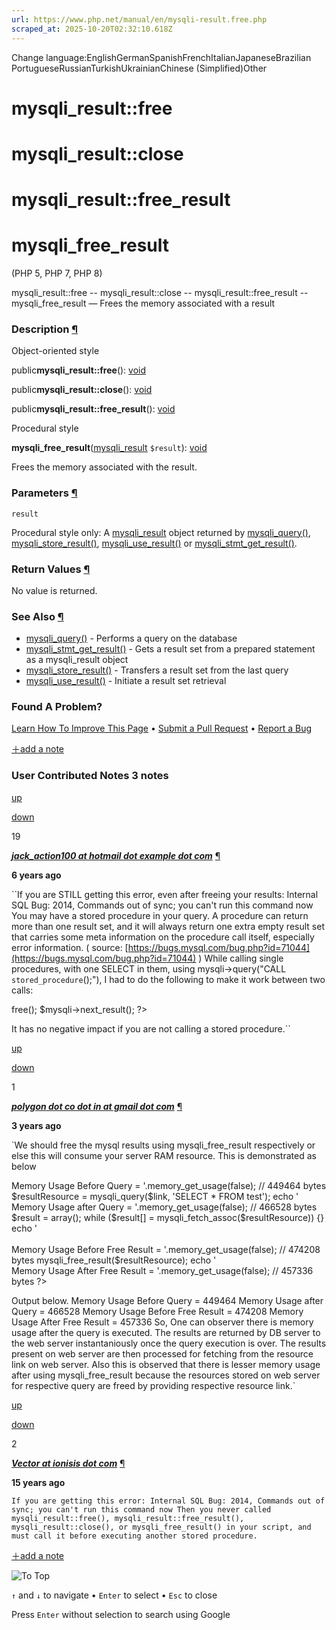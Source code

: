 ```yaml
---
url: https://www.php.net/manual/en/mysqli-result.free.php
scraped_at: 2025-10-20T02:32:10.618Z
---
```


Change language:EnglishGermanSpanishFrenchItalianJapaneseBrazilian PortugueseRussianTurkishUkrainianChinese (Simplified)Other

# mysqli\_result::free

# mysqli\_result::close

# mysqli\_result::free\_result

# mysqli\_free\_result

(PHP 5, PHP 7, PHP 8)

mysqli\_result::free \-\- mysqli\_result::close \-\- mysqli\_result::free\_result \-\- mysqli\_free\_result — Frees the memory associated with a result

### Description [¶](https://www.php.net/manual/en/mysqli-result.free.php\#refsect1-mysqli-result.free-description)

Object-oriented style

public**mysqli\_result::free**(): [void](https://www.php.net/manual/en/language.types.void.php)

public**mysqli\_result::close**(): [void](https://www.php.net/manual/en/language.types.void.php)

public**mysqli\_result::free\_result**(): [void](https://www.php.net/manual/en/language.types.void.php)

Procedural style

**mysqli\_free\_result**([mysqli\_result](https://www.php.net/manual/en/class.mysqli-result.php) `$result`): [void](https://www.php.net/manual/en/language.types.void.php)

Frees the memory associated with the result.


### Parameters [¶](https://www.php.net/manual/en/mysqli-result.free.php\#refsect1-mysqli-result.free-parameters)

`result`

Procedural style only: A [mysqli\_result](https://www.php.net/manual/en/class.mysqli-result.php)
object returned by [mysqli\_query()](https://www.php.net/manual/en/mysqli.query.php), [mysqli\_store\_result()](https://www.php.net/manual/en/mysqli.store-result.php),
[mysqli\_use\_result()](https://www.php.net/manual/en/mysqli.use-result.php) or [mysqli\_stmt\_get\_result()](https://www.php.net/manual/en/mysqli-stmt.get-result.php).

### Return Values [¶](https://www.php.net/manual/en/mysqli-result.free.php\#refsect1-mysqli-result.free-returnvalues)

No value is returned.


### See Also [¶](https://www.php.net/manual/en/mysqli-result.free.php\#refsect1-mysqli-result.free-seealso)

- [mysqli\_query()](https://www.php.net/manual/en/mysqli.query.php) \- Performs a query on the database
- [mysqli\_stmt\_get\_result()](https://www.php.net/manual/en/mysqli-stmt.get-result.php) \- Gets a result set from a prepared statement as a mysqli\_result object
- [mysqli\_store\_result()](https://www.php.net/manual/en/mysqli.store-result.php) \- Transfers a result set from the last query
- [mysqli\_use\_result()](https://www.php.net/manual/en/mysqli.use-result.php) \- Initiate a result set retrieval

### Found A Problem?

[Learn How To Improve This Page](https://github.com/php/doc-base/blob/master/README.md "This will take you to our contribution guidelines on GitHub")
•
[Submit a Pull Request](https://github.com/php/doc-en/blob/master/reference/mysqli/mysqli_result/free.xml)
•
[Report a Bug](https://github.com/php/doc-en/issues/new?body=From%20manual%20page:%20https:%2F%2Fphp.net%2Fmysqli-result.free%0A%0A---)

[＋add a note](https://www.php.net/manual/add-note.php?sect=mysqli-result.free&repo=en&redirect=https://www.php.net/manual/en/mysqli-result.free.php)

### User Contributed Notes 3 notes

[up](https://www.php.net/manual/vote-note.php?id=123708&page=mysqli-result.free&vote=up "Vote up!")

[down](https://www.php.net/manual/vote-note.php?id=123708&page=mysqli-result.free&vote=down "Vote down!")

19


[**_jack\_action100 at hotmail dot example dot com_**](https://www.php.net/manual/en/mysqli-result.free.php#123708) [¶](https://www.php.net/manual/en/mysqli-result.free.php#123708)

**6 years ago**

``If you are STILL getting this error, even after freeing your results:
Internal SQL Bug: 2014, Commands out of sync; you can't run this command now
You may have a stored procedure in your query.   A procedure can return more than one result set, and it will always return one extra empty result set that carries some meta information on the procedure call itself, especially error information. ( source:  [https://bugs.mysql.com/bug.php?id=71044](https://bugs.mysql.com/bug.php?id=71044) )
While calling single procedures, with one SELECT in them, using mysqli->query("CALL `stored_procedure`();"), I had to do the following to make it work between two calls:
<?php
$result->free();
$mysqli->next_result();
?>
It has no negative impact if you are not calling a stored procedure.``

[up](https://www.php.net/manual/vote-note.php?id=126623&page=mysqli-result.free&vote=up "Vote up!")

[down](https://www.php.net/manual/vote-note.php?id=126623&page=mysqli-result.free&vote=down "Vote down!")

1


[**_polygon dot co dot in at gmail dot com_**](https://www.php.net/manual/en/mysqli-result.free.php#126623) [¶](https://www.php.net/manual/en/mysqli-result.free.php#126623)

**3 years ago**

`We should free the mysql results using mysqli_free_result respectively or else this will consume your server RAM resource.
This is demonstrated as below
<?php
$link = mysqli_connect('Hostname','Username','Password','Database');
echo '<br/>Memory Usage Before Query = '.memory_get_usage(false); // 449464 bytes
$resultResource = mysqli_query($link, 'SELECT * FROM test');
echo '<br/>Memory Usage after Query = '.memory_get_usage(false); // 466528 bytes
$result = array();
while ($result[] = mysqli_fetch_assoc($resultResource)) {}
echo '<br/><br/>Memory Usage Before Free Result = '.memory_get_usage(false); // 474208 bytes
mysqli_free_result($resultResource);
echo '<br/>Memory Usage After Free Result = '.memory_get_usage(false); // 457336 bytes
?>
Output below.
Memory Usage Before Query = 449464
Memory Usage after Query = 466528
Memory Usage Before Free Result = 474208
Memory Usage After Free Result = 457336
So, One can observer there is memory usage after the query is executed. The results are returned by DB server to the web server instantaniously once the query execution is over. The results present on web server are then processed for fetching from the resource link on web server.
Also this is observed that there is lesser memory usage after using mysqli_free_result because the resources stored on web server for respective query are freed by providing respective resource link.`

[up](https://www.php.net/manual/vote-note.php?id=95357&page=mysqli-result.free&vote=up "Vote up!")

[down](https://www.php.net/manual/vote-note.php?id=95357&page=mysqli-result.free&vote=down "Vote down!")

2


[**_Vector at ionisis dot com_**](https://www.php.net/manual/en/mysqli-result.free.php#95357) [¶](https://www.php.net/manual/en/mysqli-result.free.php#95357)

**15 years ago**

`If you are getting this error:
Internal SQL Bug: 2014, Commands out of sync; you can't run this command now
Then you never called mysqli_result::free(), mysqli_result::free_result(), mysqli_result::close(), or mysqli_free_result() in your script, and must call it before executing another stored procedure.`

[＋add a note](https://www.php.net/manual/add-note.php?sect=mysqli-result.free&repo=en&redirect=https://www.php.net/manual/en/mysqli-result.free.php)

![To Top](https://www.php.net/images/to-top@2x.png)

`↑` and `↓` to navigate •
`Enter` to select •
`Esc` to close


Press `Enter` without
selection to search using Google